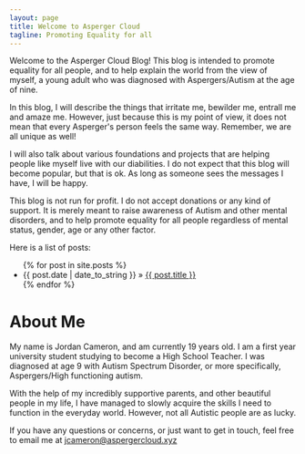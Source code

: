 ```yaml
---
layout: page
title: Welcome to Asperger Cloud
tagline: Promoting Equality for all
---
```

Welcome to the Asperger Cloud Blog!  This blog is intended to promote equality for all people, and to help explain the world from the view of myself, a young adult who was diagnosed with Aspergers/Autism at the age of nine.

In this blog, I will describe the things that irritate me, bewilder me, entrall me and amaze me.  However, just because this is my point of view, it does not mean that every Asperger's person feels the same way.  Remember, we are all unique as well!

I will also talk about various foundations and projects that are helping people like myself live with our diabilities.  I do not expect that this blog will become popular, but that is ok.  As long as someone sees the messages I have, I will be happy.

This blog is not run for profit.  I do not accept donations or any kind of support.  It is merely meant to raise awareness of Autism and other mental disorders, and to help promote equality for all people regardless of mental status, gender, age or any other factor.

Here is a list of posts:

<ul class="posts">
  {% for post in site.posts %}
    <li><span>{{ post.date | date_to_string }}</span> &raquo; <a href="{{ BASE_PATH }}{{ post.url }}">{{ post.title }}</a></li>
  {% endfor %}
</ul>


# About Me
My name is Jordan Cameron, and am currently 19 years old.  I am a first year university student studying to become a High School Teacher.  I was diagnosed at age 9 with Autism Spectrum Disorder, or more specifically, Aspergers/High functioning autism.

With the help of my incredibly supportive parents, and other beautiful people in my life, I have managed to slowly acquire the skills I need to function in the everyday world.  However, not all Autistic people are as lucky.

If you have any questions or concerns, or just want to get in touch, feel free to email me at jcameron@aspergercloud.xyz



